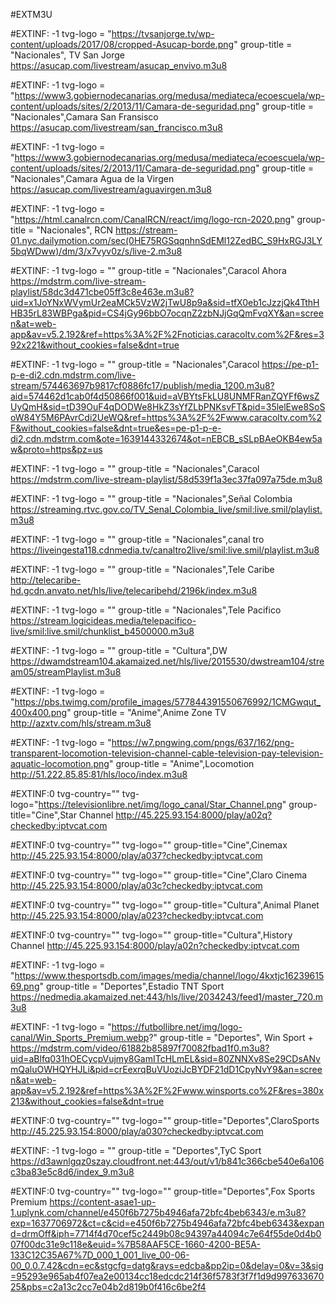 #EXTM3U

#EXTINF: -1 tvg-logo = "https://tvsanjorge.tv/wp-content/uploads/2017/08/cropped-Asucap-borde.png" group-title = "Nacionales", TV San Jorge
https://asucap.com/livestream/asucap_envivo.m3u8

#EXTINF: -1 tvg-logo = "https://www3.gobiernodecanarias.org/medusa/mediateca/ecoescuela/wp-content/uploads/sites/2/2013/11/Camara-de-seguridad.png" group-title = "Nacionales",Camara San Fransisco
https://asucap.com/livestream/san_francisco.m3u8

#EXTINF: -1 tvg-logo = "https://www3.gobiernodecanarias.org/medusa/mediateca/ecoescuela/wp-content/uploads/sites/2/2013/11/Camara-de-seguridad.png" group-title = "Nacionales",Camara Agua de la Virgen
https://asucap.com/livestream/aguavirgen.m3u8



#EXTINF: -1 tvg-logo = "https://html.canalrcn.com/CanalRCN/react/img/logo-rcn-2020.png" group-title = "Nacionales", RCN
https://stream-01.nyc.dailymotion.com/sec(0HE75RGSqqnhnSdEMl12ZedBC_S9HxRGJ3LY5bqWDww)/dm/3/x7vyv0z/s/live-2.m3u8

#EXTINF: -1 tvg-logo = "" group-title = "Nacionales",Caracol Ahora
https://mdstrm.com/live-stream-playlist/58dc3d471cbe05ff3c8e463e.m3u8?uid=x1JoYNxWVymUr2eaMCk5VzW2jTwU8p9a&sid=tfX0eb1cJzzjQk4TthHHB35rL83WBPga&pid=CS4jGy96bbO7ocqnZ2zbNJjGqQmFvqXY&an=screen&at=web-app&av=v5.2.192&ref=https%3A%2F%2Fnoticias.caracoltv.com%2F&res=392x221&without_cookies=false&dnt=true

#EXTINF: -1 tvg-logo = "" group-title = "Nacionales",Caracol
https://pe-p1-p-e-di2.cdn.mdstrm.com/live-stream/574463697b9817cf0886fc17/publish/media_1200.m3u8?aid=574462d1cab0f4d50866f001&uid=aVBYtsFkLU8UNMFRanZQYFf6wsZUyQmH&sid=tD39OuF4qDODWe8HkZ3sYfZLbPNKsvFT&pid=35lelEwe8SoSoW84Y5M6PAvrCdi2UeWQ&ref=https%3A%2F%2Fwww.caracoltv.com%2F&without_cookies=false&dnt=true&es=pe-p1-p-e-di2.cdn.mdstrm.com&ote=1639144332674&ot=nEBCB_sSLpBAeOKB4ew5aw&proto=https&pz=us


#EXTINF: -1 tvg-logo = "" group-title = "Nacionales",Caracol
https://mdstrm.com/live-stream-playlist/58d539f1a3ec37fa097a75de.m3u8

#EXTINF: -1 tvg-logo = "" group-title = "Nacionales",Señal Colombia
https://streaming.rtvc.gov.co/TV_Senal_Colombia_live/smil:live.smil/playlist.m3u8

#EXTINF: -1 tvg-logo = "" group-title = "Nacionales",canal tro 
https://liveingesta118.cdnmedia.tv/canaltro2live/smil:live.smil/playlist.m3u8

#EXTINF: -1 tvg-logo = "" group-title = "Nacionales",Tele Caribe
http://telecaribe-hd.gcdn.anvato.net/hls/live/telecaribehd/2196k/index.m3u8



#EXTINF: -1 tvg-logo = "" group-title = "Nacionales",Tele Pacifico 
https://stream.logicideas.media/telepacifico-live/smil:live.smil/chunklist_b4500000.m3u8

#EXTINF: -1 tvg-logo = "" group-title = "Cultura",DW
https://dwamdstream104.akamaized.net/hls/live/2015530/dwstream104/stream05/streamPlaylist.m3u8



#EXTINF: -1 tvg-logo = "https://pbs.twimg.com/profile_images/577844391550676992/1CMGwqut_400x400.png" group-title = "Anime",Anime Zone TV
http://azxtv.com/hls/stream.m3u8

#EXTINF: -1 tvg-logo = "https://w7.pngwing.com/pngs/637/162/png-transparent-locomotion-television-channel-cable-television-pay-television-aquatic-locomotion.png" group-title = "Anime",Locomotion
http://51.222.85.85:81/hls/loco/index.m3u8



#EXTINF:0 tvg-country="" tvg-logo="https://televisionlibre.net/img/logo_canal/Star_Channel.png" group-title="Cine",Star Channel
http://45.225.93.154:8000/play/a02q?checkedby:iptvcat.com

#EXTINF:0 tvg-country="" tvg-logo="" group-title="Cine",Cinemax
http://45.225.93.154:8000/play/a037?checkedby:iptvcat.com



#EXTINF:0 tvg-country="" tvg-logo="" group-title="Cine",Claro Cinema
http://45.225.93.154:8000/play/a03c?checkedby:iptvcat.com


#EXTINF:0 tvg-country="" tvg-logo="" group-title="Cultura",Animal Planet
http://45.225.93.154:8000/play/a023?checkedby:iptvcat.com



#EXTINF:0 tvg-country="" tvg-logo="" group-title="Cultura",History Channel
http://45.225.93.154:8000/play/a02n?checkedby:iptvcat.com

#EXTINF: -1 tvg-logo = "https://www.thesportsdb.com/images/media/channel/logo/4kxtjc1623961569.png" group-title = "Deportes",Estadio TNT Sport
https://nedmedia.akamaized.net:443/hls/live/2034243/feed1/master_720.m3u8

#EXTINF: -1 tvg-logo = "https://futbollibre.net/img/logo-canal/Win_Sports_Premium.webp?" group-title = "Deportes", Win Sport +
https://mdstrm.com/video/61882b85897f70082fbad1f0.m3u8?uid=aBlfq031hOECycpVujmy8GamITcHLmEL&sid=80ZNNXv8Se29CDsANvmQaluOWHQYHJLi&pid=crEexrqBuVUoziJcBYDF21dD1CpyNvY9&an=screen&at=web-app&av=v5.2.192&ref=https%3A%2F%2Fwww.winsports.co%2F&res=380x213&without_cookies=false&dnt=true



#EXTINF:0 tvg-country="" tvg-logo="" group-title="Deportes",ClaroSports
http://45.225.93.154:8000/play/a030?checkedby:iptvcat.com

#EXTINF: -1 tvg-logo = "" group-title = "Deportes",TyC Sport
https://d3awnlgqz0szay.cloudfront.net:443/out/v1/b841c366cbe540e6a106c3ba83e5c8d6/index_9.m3u8



#EXTINF:0 tvg-country="" tvg-logo="" group-title="Deportes",Fox Sports Premium
https://content-asae1-up-1.uplynk.com/channel/e450f6b7275b4946afa72bfc4beb6343/e.m3u8?exp=1637706972&ct=c&cid=e450f6b7275b4946afa72bfc4beb6343&expand=drmOff&iph=7714f4d70cef5c2449b08c94397a44094c7e64f55de0d4b007f00dc31e9c118e&euid=%7B58AAF5CE-1660-4200-BE5A-133C12C35A67%7D_000_1_001_live_00-06-00_0.0.7.42&cdn=ec&stgcfg=datg&rays=edcba&pp2ip=0&delay=0&v=3&sig=95293e965ab4f07ea2e00134cc18edcdc214f36f5783f3f7f1d9d99763367025&pbs=c2a13c2cc7e04b2d819b0f416c6be2f4
